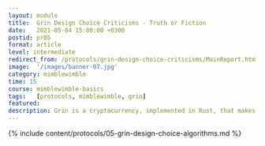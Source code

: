 ```yaml
---
layout: module
title:  Grin Design Choice Criticisms - Truth or Fiction
date:   2021-05-04 15:00:00 +0300
postid: pr05
format: article
level: intermediate
redirect_from: /protocols/grin-design-choice-criticisms/MainReport.html
image:  '/images/banner-07.jpg'
category: mimblewimble
time: 15
course: mimblewimble-basics
tags:   [protocols, mimblewimble, grin]
featured:
description: Grin is a cryptocurrency, implemented in Rust, that makes use of Mimblewimble transactions and the Cuckatoo algorithm to perform Proof-of-Work (PoW) calculations.
---
```


{% include content/protocols/05-grin-design-choice-algorithms.md %}
